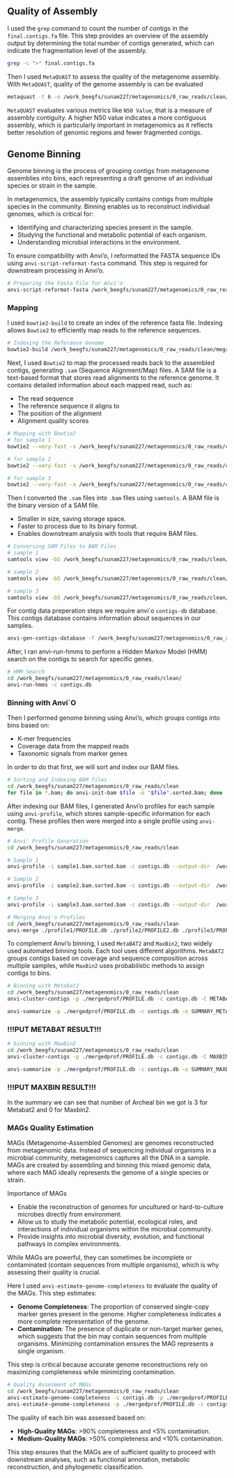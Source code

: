 ## Quality of Assembly
I used the `grep` command to count the number of contigs in the `final.contigs.fa` file. This step provides an overview of the assembly output by determining the total number of contigs generated, which can indicate the fragmentation level of the assembly.

```bash
grep -c ">" final.contigs.fa
```

Then I used `MetaQUAST` to assess the quality of the metagenome assembly. With `MetaQUAST`, quality of the genome assembly is can be evaluated

```bash
metaquast -t 6 -o /work_beegfs/sunam227/metagenomics/0_raw_reads/clean/megahit_out/3_metaquast -m 1000 /work_beegfs/sunam227/metagenomics/0_raw_reads/clean/megahit_out/final.contigs.fa
```

`MetaQUAST` evaluates various metrics like `N50 Value`, that is a measure of assembly contiguity. A higher N50 value indicates a more contiguous assembly, which is particularly important in metagenomics as it reflects better resolution of genomic regions and fewer fragmented contigs.





## Genome Binning

Genome binning is the process of grouping contigs from metagenome assemblies into bins, each representing a draft genome of an individual species or strain in the sample.

In metagenomics, the assembly typically contains contigs from multiple species in the community. Binning enables us to reconstruct individual genomes, which is critical for:
- Identifying and characterizing species present in the sample.
- Studying the functional and metabolic potential of each organism.
- Understanding microbial interactions in the environment.

To ensure compatibility with Anvi’o, I reformatted the FASTA sequence IDs using `anvi-script-reformat-fasta` command. This step is required for downstream processing in Anvi’o.

```bash
# Preparing the Fasta File for Anvi'o
anvi-script-reformat-fasta /work_beegfs/sunam227/metagenomics/0_raw_reads/clean/megahit_out/final.contigs.fa -o /work_beegfs/sunam227/metagenomics/0_raw_reads/clean/megahit_out/contigs.anvio.fa --min-len 1000 --simplify-names --report-file nameconversion.txt
```

### Mapping

I used `bowtie2-build` to create an index of the reference fasta file. Indexing allows `Bowtie2` to efficiently map reads to the reference sequences.

```bash
# Indexing the Referance Genome
bowtie2-build /work_beegfs/sunam227/metagenomics/0_raw_reads/clean/megahit_out/contigs.anvio.fa /work_beegfs/sunam227/metagenomics/0_raw_reads/clean/megahit_out/contigs-anvio.fa.index
```

Next, I used `Bowtie2` to map the processed reads back to the assembled contigs, generating `.sam` (Sequence Alignment/Map) files. A SAM file is a text-based format that stores read alignments to the reference genome. It contains detailed information about each mapped read, such as:
- The read sequence
- The reference sequence it aligns to
- The position of the alignment
- Alignment quality scores

```bash
# Mapping with Bowtie2
# for sample 1
bowtie2 --very-fast -x /work_beegfs/sunam227/metagenomics/0_raw_reads/clean/megahit_out/contigs-anvio.fa.index -1 /work_beegfs/sunam227/metagenomics/0_raw_reads/clean/BGR_130305_clean_R1.fastq.gz -2 /work_beegfs/sunam227/metagenomics/0_raw_reads/clean/BGR_130305_clean_R2.fastq.gz -S /work_beegfs/sunam227/metagenomics/0_raw_reads/clean/sample1.sam

# for sample 2
bowtie2 --very-fast -x /work_beegfs/sunam227/metagenomics/0_raw_reads/clean/megahit_out/contigs-anvio.fa.index -1 /work_beegfs/sunam227/metagenomics/0_raw_reads/clean/BGR_130527_clean_R1.fastq.gz -2 /work_beegfs/sunam227/metagenomics/0_raw_reads/clean/BGR_130527_clean_R2.fastq.gz -S /work_beegfs/sunam227/metagenomics/0_raw_reads/clean/sample2.sam

# for sample 3
bowtie2 --very-fast -x /work_beegfs/sunam227/metagenomics/0_raw_reads/clean/megahit_out/contigs-anvio.fa.index -1 /work_beegfs/sunam227/metagenomics/0_raw_reads/clean/BGR_130708_clean_R1.fastq.gz -2 /work_beegfs/sunam227/metagenomics/0_raw_reads/clean/BGR_130708_clean_R2.fastq.gz -S /work_beegfs/sunam227/metagenomics/0_raw_reads/clean/sample3.sam
```

Then I converted the `.sam` files into `.bam` files using `samtools`. A BAM file is the binary version of a SAM file.
- Smaller in size, saving storage space.
- Faster to process due to its binary format.
- Enables downstream analysis with tools that require BAM files.

```bash
# Conversing SAM Files to BAM Files
# sample 1
samtools view -bS /work_beegfs/sunam227/metagenomics/0_raw_reads/clean/sample1.sam > /work_beegfs/sunam227/metagenomics/0_raw_reads/clean/sample1.bam

# sample 2
samtools view -bS /work_beegfs/sunam227/metagenomics/0_raw_reads/clean/sample2.sam > /work_beegfs/sunam227/metagenomics/0_raw_reads/clean/sample2.bam

# sample 3
samtools view -bS /work_beegfs/sunam227/metagenomics/0_raw_reads/clean/sample3.sam > /work_beegfs/sunam227/metagenomics/0_raw_reads/clean/sample3.bam
```

For contig data preperation steps we require anvi´o `contigs-db` database. This contigs database contains information about sequences in our samples.

```bash
anvi-gen-contigs-database -f /work_beegfs/sunam227/metagenomics/0_raw_reads/clean/megahit_out/contigs.anvio.fa -o /work_beegfs/sunam227/metagenomics/0_raw_reads/clean/contigs.db -n 'biol217'
```

After, I ran anvi-run-hmms to perform a Hidden Markov Model (HMM) search on the contigs to search for specific genes.

```bash
# HMM Search
cd /work_beegfs/sunam227/metagenomics/0_raw_reads/clean/
anvi-run-hmms -c contigs.db
```

### Binning with Anvi´O

Then I performed genome binning using Anvi’o, which groups contigs into bins based on:
- K-mer frequencies
- Coverage data from the mapped reads
- Taxonomic signals from marker genes

In order to do that first, we will sort and index our BAM files.

```bash
# Sorting and Indexing BAM files
cd /work_beegfs/sunam227/metagenomics/0_raw_reads/clean
for file in *.bam; do anvi-init-bam $file -o "$file".sorted.bam; done
```

After indexing our BAM files, I generated Anvi’o profiles for each sample using `anvi-profile`, which stores sample-specific information for each contig. These profiles then were merged into a single profile using `anvi-merge`.

```bash
# Anvi' Profile Generation
cd /work_beegfs/sunam227/metagenomics/0_raw_reads/clean

# Sample 1
anvi-profile -i sample1.bam.sorted.bam -c contigs.db --output-dir  /work_beegfs/sunam227/metagenomics/0_raw_reads/clean/profile1

# Sample 2
anvi-profile -i sample2.bam.sorted.bam -c contigs.db --output-dir  /work_beegfs/sunam227/metagenomics/0_raw_reads/clean/profile2

# Sample 3
anvi-profile -i sample3.bam.sorted.bam -c contigs.db --output-dir  /work_beegfs/sunam227/metagenomics/0_raw_reads/clean/profile3
```

```bash
# Merging Anvi'o Profiles
cd /work_beegfs/sunam227/metagenomics/0_raw_reads/clean
anvi-merge ./profile1/PROFILE.db ./profile2/PROFILE2.db ./profile3/PROFILE3.db -o /work_beegfs/sunam227/metagenomics/0_raw_reads/clean/mergedprof -c contigs.db --enforce-hierarchical-clustering
```

To complement Anvi’o binning, I used `MetaBAT2` and `MaxBin2`, two widely used automated binning tools. Each tool uses different algorithms. `MetaBAT2` groups contigs based on coverage and sequence composition across multiple samples, while `MaxBin2` uses probabilistic methods to assign contigs to bins.

```bash
# Binning with Metabat2
cd /work_beegfs/sunam227/metagenomics/0_raw_reads/clean
anvi-cluster-contigs -p ./mergedprof/PROFILE.db -c contigs.db -C METABAT2 --driver metabat2 --just-do-it --log-file log-metabat2

anvi-summarize -p ./mergedprof/PROFILE.db -c contigs.db -o SUMMARY_METABAT2 -C METABAT2
```

### !!!PUT METABAT RESULT!!!

```bash
# binning with MaxBin2
cd /work_beegfs/sunam227/metagenomics/0_raw_reads/clean
anvi-cluster-contigs -p ./mergedprof/PROFILE.db -c contigs.db -C MAXBIN2 --driver maxbin2 --just-do-it --log-file log-maxbin2

anvi-summarize -p ./mergedprof/PROFILE.db -c contigs.db -o SUMMARY_MAXBIN2 -C MAXBIN2
```

### !!!PUT MAXBIN RESULT!!!

In the summary we can see that number of Archeal bin we got is 3 for Metabat2 and 0 for Maxbin2.

### MAGs Quality Estimation

MAGs (Metagenome-Assembled Genomes) are genomes reconstructed from metagenomic data. Instead of sequencing individual organisms in a microbial community, metagenomics captures all the DNA in a sample. MAGs are created by assembling and binning this mixed genomic data, where each MAG ideally represents the genome of a single species or strain.

Importance of MAGs
- Enable the reconstruction of genomes for uncultured or hard-to-culture microbes directly from environment.
- Allow us to study the metabolic potential, ecological roles, and interactions of individual organisms within the microbial community.
- Provide insights into microbial diversity, evolution, and functional pathways in complex environments.

While MAGs are powerful, they can sometimes be incomplete or contaminated (contain sequences from multiple organisms), which is why assessing their quality is crucial.

Here I used `anvi-estimate-genome-completeness` to evaluate the quality of the MAGs. This step estimates:
- **Genome Completeness**: The proportion of conserved single-copy marker genes present in the genome. Higher completeness indicates a more complete representation of the genome.
- **Contamination**: The presence of duplicate or non-target marker genes, which suggests that the bin may contain sequences from multiple organisms. Minimizing contamination ensures the MAG represents a single organism.

This step is critical because accurate genome reconstructions rely on maximizing completeness while minimizing contamination.

```bash
# Quality Assesment of MAGs
cd /work_beegfs/sunam227/metagenomics/0_raw_reads/clean
anvi-estimate-genome-completeness -c contigs.db -p ./mergedprof/PROFILE.db -C METABAT2
anvi-estimate-genome-completeness -p ./mergedprof/PROFILE.db -c contigs.db --list-collections
```

The quality of each bin was assessed based on:
- **High-Quality MAGs**: >90% completeness and <5% contamination.
- **Medium-Quality MAGs**: >50% completeness and <10% contamination.

This step ensures that the MAGs are of sufficient quality to proceed with downstream analyses, such as functional annotation, metabolic reconstruction, and phylogenetic classification.